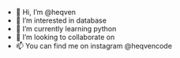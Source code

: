 - 👋 Hi, I’m @heqven
- 👀 I’m interested in database
- 🌱 I’m currently learning python
- 💞️ I’m looking to collaborate on 
- 📫 You can find me on instagram @heqvencode

<!---
heqven/heqven is a ✨ special ✨ repository because its `README.md` (this file) appears on your GitHub profile.
You can click the Preview link to take a look at your changes.
--->
